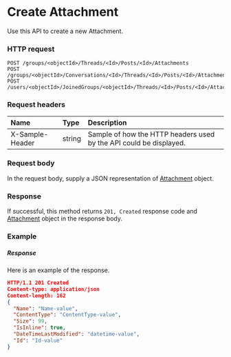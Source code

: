 # Create Attachment

Use this API to create a new Attachment.
### HTTP request
```http
POST /groups/<objectId>/Threads/<Id>/Posts/<Id>/Attachments
POST /groups/<objectId>/Conversations/<Id>/Threads/<Id>/Posts/<Id>/Attachments
POST /users/<objectId>/JoinedGroups/<objectId>/Threads/<Id>/Posts/<Id>/Attachments

```
### Request headers
| Name       | Type | Description|
|:---------------|:--------|:----------|
| X-Sample-Header  | string  | Sample of how the HTTP headers used by the API could be displayed.|

### Request body
In the request body, supply a JSON representation of [Attachment](../resources/attachment.md) object.


### Response
If successful, this method returns `201, Created` response code and [Attachment](../resources/attachment.md) object in the response body.

### Example
##### Response
Here is an example of the response.
```json
HTTP/1.1 201 Created
Content-type: application/json
Content-length: 162
{
  "Name": "Name-value",
  "ContentType": "ContentType-value",
  "Size": 99,
  "IsInline": true,
  "DateTimeLastModified": "datetime-value",
  "Id": "Id-value"
}
```

<!-- uuid: f76bd7f4-ad66-47cc-8d60-cbd2eff64ad5
2015-10-09 18:28:47 UTC -->